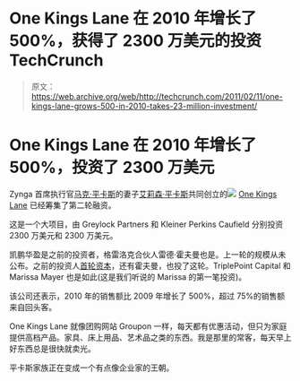 # One Kings Lane 在 2010 年增长了 500%，获得了 2300 万美元的投资 TechCrunch

> 原文：<https://web.archive.org/web/http://techcrunch.com/2011/02/11/one-kings-lane-grows-500-in-2010-takes-23-million-investment/>

# One Kings Lane 在 2010 年增长了 500%，投资了 2300 万美元

Zynga 首席执行官[马克·平卡斯](https://web.archive.org/web/20230203003149/http://www.crunchbase.com/person/mark-pincus)的妻子[艾莉森·平卡斯](https://web.archive.org/web/20230203003149/http://www.crunchbase.com/person/ali-pincus)共同创立的![](img/71ea6096ec55eba6919819e20c04cf63.png)
[One Kings Lane](https://web.archive.org/web/20230203003149/http://www.onekingslane.com/) 已经筹集了第二轮融资。

这是一个大项目，由 Greylock Partners 和 Kleiner Perkins Caufield 分别投资 2300 万美元和 2300 万美元。

凯鹏华盈是之前的投资者，格雷洛克合伙人雷德·霍夫曼也是。上一轮的规模从未公布。之前的投资人[首轮资本](https://web.archive.org/web/20230203003149/http://www.crunchbase.com/financial-organization/first-round-capital)，还有霍夫曼，也投了这轮。TriplePoint Capital 和 Marissa Mayer 也是如此(这是我们听说的 Marissa 的第一笔投资)。

该公司还表示，2010 年的销售额比 2009 年增长了 500%，超过 75%的销售额来自回头客。

One Kings Lane 就像团购网站 Groupon 一样，每天都有优惠活动，但只为家庭提供高档产品。家具、床上用品、艺术品之类的东西。我是那里的常客，每天早上好东西总是很快就卖光。

平卡斯家族正在变成一个有点像企业家的王朝。